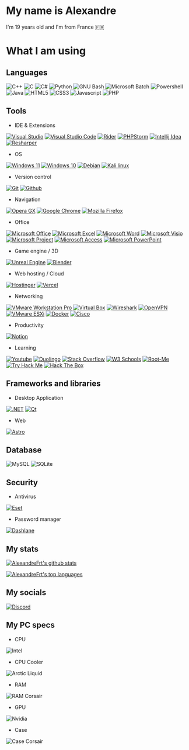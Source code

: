 # My name is Alexandre

I'm 19 years old and I'm from France 🇫🇷

# What I am using

## Languages
![C++](https://img.shields.io/badge/C%2B%2B-00599C?style=for-the-badge&logo=c%2B%2B&logoColor=white)
![C](https://img.shields.io/badge/C-00599C?style=for-the-badge&logo=c&logoColor=white)
![C#](https://img.shields.io/badge/c%23-662079.svg?style=for-the-badge&logo=csharp&logoColor=white)
![Python](https://img.shields.io/badge/Python-3776AB?style=for-the-badge&logo=python&logoColor=white)
![GNU Bash](https://img.shields.io/badge/GNU%20Bash-121011.svg?style=for-the-badge&logo=GNU-Bash&logoColor=white)
![Microsoft Batch](https://img.shields.io/badge/Microsoft_Batch-121011?style=for-the-badge&logo=gnu-bash&logoColor=white)
![Powershell](https://img.shields.io/badge/PowerShell-0277BD.svg?style=for-the-badge&logo=PowerShell&logoColor=white)
![Java](https://img.shields.io/badge/Java-ED8B00?style=for-the-badge&logo=openjdk&logoColor=white)
![HTML5](https://img.shields.io/badge/html5-%23E34F26.svg?style=for-the-badge&logo=html5&logoColor=white)
![CSS3](https://img.shields.io/badge/css3-%231572B6.svg?style=for-the-badge&logo=css3&logoColor=white)
![Javascript](https://img.shields.io/badge/JavaScript-F7DF1E.svg?style=for-the-badge&logo=JavaScript&logoColor=black)
![PHP](https://img.shields.io/badge/PHP-777BB4.svg?style=for-the-badge&logo=PHP&logoColor=white)

## Tools

+ IDE & Extensions

[![Visual Studio](https://img.shields.io/badge/Visual%20Studio-5C2D91.svg?style=for-the-badge&logo=visual-studio&logoColor=white)](https://visualstudio.microsoft.com)
[![Visual Studio Code](https://img.shields.io/badge/Visual%20Studio%20Code-0078d7.svg?style=for-the-badge&logo=visual-studio-code&logoColor=white)](https://code.visualstudio.com)
[![Rider](https://img.shields.io/badge/Rider-000000?style=for-the-badge&logo=Rider&logoColor=white)](https://www.jetbrains.com/rider)
[![PHPStorm](https://img.shields.io/badge/PhpStorm-000000.svg?style=for-the-badge&logo=PhpStorm&logoColor=white)](https://www.jetbrains.com/phpstorm)
[![Intellij Idea](https://img.shields.io/badge/IntelliJ_IDEA-000000.svg?style=for-the-badge&logo=intellij-idea&logoColor=white)](https://www.jetbrains.com/idea)
[![Resharper](https://img.shields.io/badge/ReSharper-000000.svg?style=for-the-badge&logo=ReSharper&logoColor=white)](https://www.jetbrains.com/resharper)

+ OS

[![Windows 11](https://img.shields.io/badge/Windows%2011-0078D4.svg?style=for-the-badge&logo=Windows-11&logoColor=white)](https://www.microsoft.com/en-us/windows)
[![Windows 10](https://img.shields.io/badge/Windows%2010-0078D6.svg?style=for-the-badge&logo=Windows-10&logoColor=white)](https://www.microsoft.com/en-us/software-download/windows10)
[![Debian](https://img.shields.io/badge/Debian-D70A53?style=for-the-badge&logo=debian&logoColor=white)](https://www.debian.org)
[![Kali linux](https://img.shields.io/badge/Kali_Linux-557C94?style=for-the-badge&logo=kali-linux&logoColor=white)](https://www.kali.org)

+ Version control

[![Git](https://camo.githubusercontent.com/f38298638f10774e1f0205a1111dff4a7675c0ed8600356f28e8276c2bab8235/68747470733a2f2f696d672e736869656c64732e696f2f62616467652f4769742d4630353033323f7374796c653d666f722d7468652d6261646765266c6f676f3d676974266c6f676f436f6c6f723d7768697465)](https://git-scm.com)
[![Github](https://camo.githubusercontent.com/fd499f0e176b319238be1f69a8baf80399cfbf5c4d3bc9e4717ca4c83960bb31/68747470733a2f2f696d672e736869656c64732e696f2f62616467652f4769746875622d3138313731373f7374796c653d666f722d7468652d6261646765266c6f676f3d676974687562266c6f676f436f6c6f723d7768697465)](https://github.com)

+ Navigation

[![Opera GX](https://img.shields.io/badge/Opera%20GX-EE2950.svg?style=for-the-badge&logo=Opera-GX&logoColor=white)](https://www.opera.com)
[![Google Chrome](https://img.shields.io/badge/Google%20Chrome-4285F4?style=for-the-badge&logo=GoogleChrome&logoColor=white)](https://www.google.com/intl/en/chrome/)
[![Mozilla Firefox](https://img.shields.io/badge/Mozilla_Firefox-FF7139?style=for-the-badge&logo=Firefox-Browser&logoColor=white)](https://www.mozilla.org/en/firefox/)

+ Office

[![Microsoft Office](https://img.shields.io/badge/Microsoft_Office-EC3900?style=for-the-badge&logo=microsoft-office&logoColor=white)](https://www.office.com)
[![Microsoft Excel](https://img.shields.io/badge/Microsoft_Excel-217346?style=for-the-badge&logo=microsoft-excel&logoColor=white)](https://www.microsoft.com/en-us/microsoft-365/excel)
[![Microsoft Word](https://img.shields.io/badge/Microsoft_Word-2B579A?style=for-the-badge&logo=microsoft-word&logoColor=white)](https://www.microsoft.com/en-us/microsoft-365/word)
[![Microsoft Visio](https://img.shields.io/badge/Microsoft_Visio-3955A3?style=for-the-badge&logo=microsoft-visio&logoColor=white)](https://www.microsoft.com/en-us/microsoft-365/visio)
[![Microsoft Project](https://custom-icon-badges.demolab.com/badge/Microsoft%20Project-217346?style=for-the-badge&logo=microsoft-project)](https://www.eset.com/)
[![Microsoft Access](https://img.shields.io/badge/Microsoft_Access-AF1B2D?style=for-the-badge&logo=microsoft-access&logoColor=white)](https://www.microsoft.com/en-us/microsoft-365/access)
[![Microsoft PowerPoint](https://img.shields.io/badge/Microsoft_PowerPoint-C14320?style=for-the-badge&logo=microsoft-powerpoint&logoColor=white)](https://www.microsoft.com/en-us/microsoft-365/powerpoint)

+ Game engine / 3D

[![Unreal Engine](https://img.shields.io/badge/Unreal%20Engine-0E1128.svg?style=for-the-badge&logo=Unreal-Engine&logoColor=white)](https://www.unrealengine.com)
[![Blender](https://img.shields.io/badge/blender-%23F5792A.svg?style=for-the-badge&logo=blender&logoColor=white)](https://www.blender.org)

+ Web hosting / Cloud

[![Hostinger](https://img.shields.io/badge/Hostinger-673DE6.svg?style=for-the-badge&logo=Hostinger&logoColor=white)](https://www.hostinger.fr)
[![Vercel](https://img.shields.io/badge/Vercel-000000?style=for-the-badge&logo=vercel&logoColor=white)](https://vercel.com)

+ Networking

[![VMware Workstation Pro](https://custom-icon-badges.demolab.com/badge/VMWARE%20WORKSATION%20PRO-004562?style=for-the-badge&logo=vmware-workstation)](https://www.vmware.com/products/workstation-pro.html)
[![Virtual Box](https://img.shields.io/badge/VirtualBox-183A61.svg?style=for-the-badge&logo=VirtualBox&logoColor=white)](https://www.virtualbox.org)
[![Wireshark](https://img.shields.io/badge/Wireshark-1679A7.svg?style=for-the-badge&logo=Wireshark&logoColor=white)](https://www.wireshark.org)
[![OpenVPN](https://img.shields.io/badge/OpenVPN-EA7E20.svg?style=for-the-badge&logo=OpenVPN&logoColor=white)](https://openvpn.net)
[![VMware ESXi](https://img.shields.io/badge/VMware%20ESXi-6B9837.svg?style=for-the-badge&logo=VMware&logoColor=white)](https://www.vmware.com/products/esxi-and-esx.html)
[![Docker](https://img.shields.io/badge/Docker-2496ED.svg?style=for-the-badge&logo=Docker&logoColor=white)](https://www.docker.com)
[![Cisco](https://img.shields.io/badge/Cisco-1BA0D7.svg?style=for-the-badge&logo=Cisco&logoColor=white)](https://www.cisco.com)

+ Productivity

[![Notion](https://img.shields.io/badge/Notion-%23000000.svg?style=for-the-badge&logo=notion&logoColor=white)](https://www.notion.so)

+ Learning

[![Youtube](https://img.shields.io/badge/YouTube-FF0000.svg?style=for-the-badge&logo=YouTube&logoColor=white)](https://www.youtube.com)
[![Duolingo](https://img.shields.io/badge/Duolingo-58CC02.svg?style=for-the-badge&logo=Duolingo&logoColor=white)](https://www.duolingo.com)
[![Stack Overflow](https://img.shields.io/badge/Stack%20Overflow-F58025.svg?style=for-the-badge&logo=Stack-Overflow&logoColor=white)](https://stackoverflow.com)
[![W3 Schools](https://img.shields.io/badge/W3Schools-04AA6D.svg?style=for-the-badge&logo=W3Schools&logoColor=white)](https://www.w3schools.com)
[![Root-Me](https://img.shields.io/badge/Root%20Me-000000.svg?style=for-the-badge&logo=Root-Me&logoColor=white)](https://www.root-me.org)
[![Try Hack Me](https://img.shields.io/badge/TryHackMe-212C42.svg?style=for-the-badge&logo=TryHackMe&logoColor=white)](https://tryhackme.com)
[![Hack The Box](https://img.shields.io/badge/Hack%20The%20Box-9FEF00.svg?style=for-the-badge&logo=Hack-The-Box&logoColor=black)](https://www.hackthebox.com)

## Frameworks and libraries

+ Desktop Application

[![.NET](https://img.shields.io/badge/.NET-512BD4.svg?style=for-the-badge&logo=dotnet&logoColor=white)](https://dotnet.microsoft.com)
[![Qt](https://img.shields.io/badge/Qt-41CD52.svg?style=for-the-badge&logo=Qt&logoColor=white)](https://www.qt.io)

+ Web

[![Astro](https://img.shields.io/badge/astro-%232C2052.svg?style=for-the-badge&logo=astro&logoColor=white)](https://astro.build)

## Database

![MySQL](https://img.shields.io/badge/mysql-%2300f.svg?style=for-the-badge&logo=mysql&logoColor=white)
![SQLite](https://img.shields.io/badge/sqlite-%2307405e.svg?style=for-the-badge&logo=sqlite&logoColor=white)

## Security

+ Antivirus

[![Eset](https://custom-icon-badges.demolab.com/badge/ESET%20SECURITY-008f9c?style=for-the-badge&logo=eset-logo)](https://www.eset.com)

+ Password manager

[![Dashlane](https://img.shields.io/badge/Dashlane-09363F.svg?style=for-the-badge&logo=Dashlane&logoColor=white)](https://dashlane.com)

## My stats

[![AlexandreFrt's github stats](https://github-readme-stats.vercel.app/api?username=AlexandreFrt&show_icons=true&theme=dracula)](https://github.com/anuraghazra/github-readme-stats)

[![AlexandreFrt's top languages](https://github-readme-stats.vercel.app/api/top-langs/?username=AlexandreFrt&show_icons=true&theme=dracula)](https://github.com/anuraghazra/github-readme-stats)
<!--
[![Sparkline](https://stars.medv.io/AlexandreFrt/badges.svg)](https://stars.medv.io/AlexandreFrt/badges)
-->
## My socials

[![Discord](https://img.shields.io/badge/Discord-%235865F2.svg?style=for-the-badge&logo=discord&logoColor=white)](https://discordapp.com/users/782228031342510100)

## My PC specs

+ CPU

![Intel](https://img.shields.io/badge/Intel_Core_I9_14900KF-0071C5.svg?style=for-the-badge&logo=Intel&logoColor=white)

+ CPU Cooler

![Arctic Liquid](https://custom-icon-badges.demolab.com/badge/Arctic%20Liquid%20Freezer%20III%20420%20ARGB-023A5F?style=for-the-badge&logo=arctic_logo)

+ RAM

![RAM Corsair](https://img.shields.io/badge/Corsair_Vengeance_7200MT/s_(2x16Go)-000000.svg?style=for-the-badge&logo=Corsair&logoColor=white)

+ GPU

![Nvidia](https://img.shields.io/badge/NVIDIA_RTX_4080_SUPER-76B900.svg?style=for-the-badge&logo=NVIDIA&logoColor=white)
  
+ Case

![Case Corsair](https://img.shields.io/badge/Corsair_7000D_AIRFLOW-000000.svg?style=for-the-badge&logo=Corsair&logoColor=white)

<!--
Thanks to : https://home.aveek.io/GitHub-Profile-Badges/
-->
